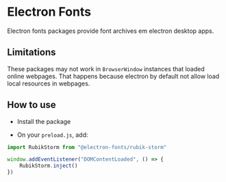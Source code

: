 # Electron Fonts

Electron fonts packages provide font archives em electron desktop apps.

## Limitations

These packages may not work in `BrowserWindow` instances that loaded online webpages. That happens because electron by default not allow load local resources in webpages.

## How to use

* Install the package

* On your `preload.js`, add:

```ts
import RubikStorm from "@electron-fonts/rubik-storm"

window.addEventListener("DOMContentLoaded", () => {
    RubikStorm.inject()
})
```